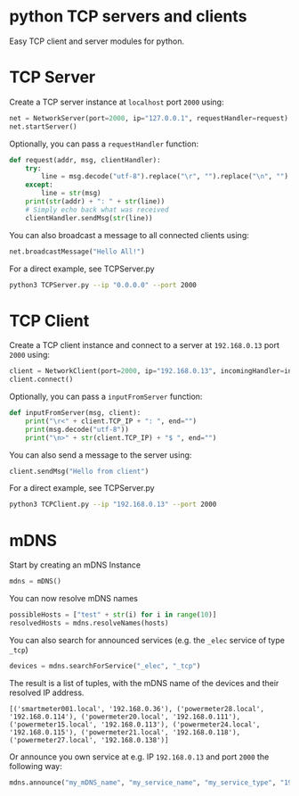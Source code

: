 # python TCP servers and clients 

Easy TCP client and server modules for python.


# TCP Server

Create a TCP server instance at ```localhost``` port ```2000``` using:
```python
net = NetworkServer(port=2000, ip="127.0.0.1", requestHandler=request)
net.startServer()
```

Optionally, you can pass a ```requestHandler``` function:

```python
def request(addr, msg, clientHandler):
    try:
        line = msg.decode("utf-8").replace("\r", "").replace("\n", "")
    except:
        line = str(msg)
    print(str(addr) + ": " + str(line))
    # Simply echo back what was received
    clientHandler.sendMsg(str(line))
```
You can also broadcast a message to all connected clients using:

```python
net.broadcastMessage("Hello All!")
```

For a direct example, see TCPServer.py 
```bash
python3 TCPServer.py --ip "0.0.0.0" --port 2000 
```


# TCP Client

Create a TCP client instance and connect to a server at ```192.168.0.13``` port ```2000``` using:
```python
client = NetworkClient(port=2000, ip="192.168.0.13", incomingHandler=inputFromServer, withLengthPrefix=False, lines=True)
client.connect()
```

Optionally, you can pass a ```inputFromServer``` function:

```python
def inputFromServer(msg, client):
    print("\r<" + client.TCP_IP + ": ", end="")
    print(msg.decode("utf-8"))
    print("\n>" + str(client.TCP_IP) + "$ ", end="")
```
You can also send a message to the server using:

```python
client.sendMsg("Hello from client")
```

For a direct example, see TCPServer.py 
```bash
python3 TCPClient.py --ip "192.168.0.13" --port 2000 
```


# mDNS

Start by creating an mDNS Instance
```python
mdns = mDNS()
```

You can now resolve mDNS names 
```python
possibleHosts = ["test" + str(i) for i in range(10)]
resolvedHosts = mdns.resolveNames(hosts)
```

You can also search for announced services (e.g. the ```_elec``` service of type ```_tcp```)
```python
devices = mdns.searchForService("_elec", "_tcp")
```
The result is a list of tuples, with the mDNS name of the devices and their resolved IP address. 
```
[('smartmeter001.local', '192.168.0.36'), ('powermeter28.local', '192.168.0.114'), ('powermeter20.local', '192.168.0.111'), ('powermeter15.local', '192.168.0.113'), ('powermeter24.local', '192.168.0.115'), ('powermeter21.local', '192.168.0.118'), ('powermeter27.local', '192.168.0.138')]
```

Or announce you own service at e.g. IP ```192.168.0.13``` and port ```2000``` the following way:
```python
mdns.announce("my_mDNS_name", "my_service_name", "my_service_type", "192.168.0.13", 2000)